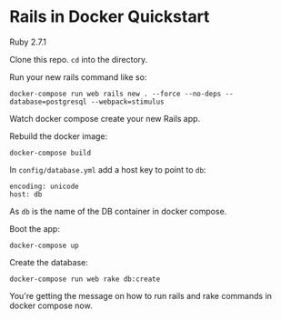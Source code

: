 #  Rails in Docker Quickstart

Ruby 2.7.1

Clone this repo. `cd` into the directory.

Run your new rails command like so:

    docker-compose run web rails new . --force --no-deps --database=postgresql --webpack=stimulus

Watch docker compose create your new Rails app.

Rebuild the docker image:

    docker-compose build

In `config/database.yml` add a host key to point to `db`:

    encoding: unicode
    host: db

As `db` is the name of the DB container in docker compose.

Boot the app:

    docker-compose up

Create the database:

    docker-compose run web rake db:create

You're getting the message on how to run rails and rake commands in docker compose now.
